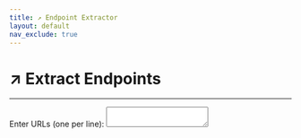 ```yaml
---
title: ↗️ Endpoint Extractor
layout: default
nav_exclude: true
---
```

# ↗️ Extract Endpoints
---
<link rel="stylesheet" href="https://pyscript.net/releases/2024.1.1/core.css" />
<script type="module" src="https://pyscript.net/releases/2024.1.1/core.js"></script>
<link rel="stylesheet" href="styles.css" />
Enter URLs (one per line):
<textarea class="cus_txt" id="txt1"></textarea>